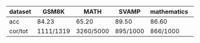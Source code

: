|dataset|GSM8K|MATH|SVAMP|mathematics|ocw|aime24|amc23|carp_en|college_math|olympiadbench|
|--|--|--|--|--|--|--|--|--|--|--|
|acc|84.23|65.20|89.50|86.60|31.25|6.67|40.00|52.25|32.11|38.67|
|cor/tot|1111/1319|3260/5000|895/1000|866/1000|85/272|2/30|16/40|510/976|905/2818|261/675|
